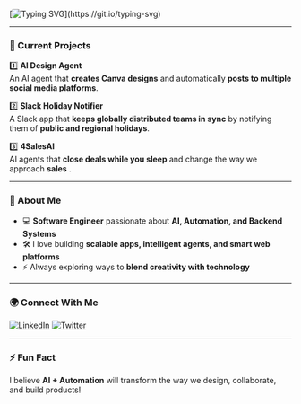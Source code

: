 <!-- Typewriter Effect -->
[![Typing SVG](https://readme-typing-svg.herokuapp.com?font=Fira+Code&weight=600&size=22&duration=3500&pause=1000&color=00C7FF&center=true&vCenter=true&multiline=true&repeat=true&width=800&lines=👋+Hi%2C+I'm+Abdulhakeem+Gidado!;I+love+building+AI-powered+apps+and+automation.;I+design+scalable+frontend+%26+backend+systems.;Here+is+what+I'm+working+on+currently...)](https://git.io/typing-svg)

---

### 🚀 Current Projects
1️⃣ **AI Design Agent**  
An AI agent that **creates Canva designs** and automatically **posts to multiple social media platforms**.  

2️⃣ **Slack Holiday Notifier**  
A Slack app that **keeps globally distributed teams in sync** by notifying them of **public and regional holidays**.  

3️⃣ **4SalesAI**  
AI agents that **close deals while you sleep** and change the way we approach **sales** .

---

### 🌱 About Me
- 💻 **Software Engineer** passionate about **AI, Automation, and Backend Systems**  
- 🛠️ I love building **scalable apps, intelligent agents, and smart web platforms**  
- ⚡ Always exploring ways to **blend creativity with technology**

---

### 🌍 Connect With Me
[![LinkedIn](https://img.shields.io/badge/LinkedIn-0077B5?style=for-the-badge&logo=linkedin&logoColor=white)](https://www.linkedin.com/in/abdulhakeem-gidado-is-open-for-hiring/)
[![Twitter](https://img.shields.io/badge/Twitter-1DA1F2?style=for-the-badge&logo=twitter&logoColor=white)](https://x.com/Focus_script)

---

### ⚡ Fun Fact
I believe **AI + Automation** will transform the way we design, collaborate, and build products!
